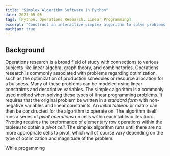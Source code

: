 ```yaml
---
title: "Simplex Algorithm Software in Python"
date: 2023-05-05
tags: [Python, Operations Research, Linear Programming]
excerpt: "Construct an interactive simplex algorithm to solve problems in linear programming"
mathjax: true
---
```


## Background
Operations research is a broad field of study with connections to various subjects like linear algebra, graph theory, and combinatorics. Operations research is commonly associated with problems regarding optimization, such as the optimization of production schedules or resource allocation for a buisness. Many of these problems can be modeled using linear constraints and descriptive variables. The simplex algorithm is a commonly used method when solving these types of linear programming problems. It requires that the original problem be written in a *standard form* with non-negative variables and linear constraints. An *initial tableau* or matrix can then be constructed for the algorithm to operate on. The algorithm itself runs a series of *pivot operations* on cells within each tableau iteration. Pivoting requires the preformance of elementary row operations within the tableau to obtain a *pivot cell*. The simplex algorithm runs until there are no more appropriate cells to pivot, which will of course vary depending on the type of optimization and magnitude of the problem.

While progamming
